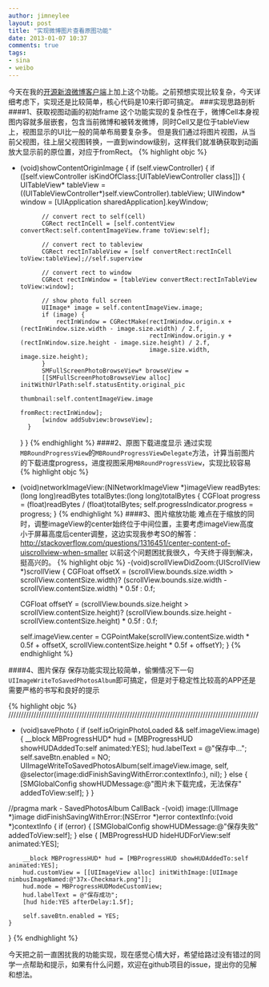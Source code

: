 ```yaml
---
author: jimneylee
layout: post
title: "实现微博图片查看原图功能"
date: 2013-01-07 10:37
comments: true
tags:
- sina
- weibo
---
```


今天在我的[开源新浪微博客户端](https://github.com/jimneylee/SinaMBlogNimbus)上加上这个功能。之前预想实现比较复杂，今天详细考虑下，实现还是比较简单，核心代码是10来行即可搞定。
###实现思路剖析
####1、获取视图动画的初始frame
这个功能实现的复杂性在于，微博Cell本身视图内容就多层嵌套，包含当前微博和被转发微博，同时Cell又是位于tableView上，视图显示的UI比一般的简单布局要复杂多。
但是我们通过将图片视图，从当前父视图，往上层父视图转换，一直到window级别，这样我们就准确获取到动画放大显示前的原位置，对应于fromRect。
{% highlight objc %}
- (void)showContentOriginImage
{
    if (self.viewController) {
        if ([self.viewController isKindOfClass:[UITableViewController class]]) {
            UITableView* tableView = ((UITableViewController*)self.viewController).tableView;
            UIWindow* window = [UIApplication sharedApplication].keyWindow;
            
            // convert rect to self(cell)
            CGRect rectInCell = [self.contentView convertRect:self.contentImageView.frame toView:self];
    
            // convert rect to tableview
            CGRect rectInTableView = [self convertRect:rectInCell toView:tableView];//self.superview
            
            // convert rect to window
            CGRect rectInWindow = [tableView convertRect:rectInTableView toView:window];
            
            // show photo full screen
            UIImage* image = self.contentImageView.image;
            if (image) {
                rectInWindow = CGRectMake(rectInWindow.origin.x + (rectInWindow.size.width - image.size.width) / 2.f,
                                          rectInWindow.origin.y + (rectInWindow.size.height - image.size.height) / 2.f,
                                          image.size.width, image.size.height);
            }
            SMFullScreenPhotoBrowseView* browseView =
            [[SMFullScreenPhotoBrowseView alloc] initWithUrlPath:self.statusEntity.original_pic
                                                       thumbnail:self.contentImageView.image
                                                        fromRect:rectInWindow];
            [window addSubview:browseView];
        }
    }
}
{% endhighlight %}
####2、原图下载进度显示
通过实现`MBRoundProgressView`的`MBRoundProgressViewDelegate`方法，计算当前图片的下载进度progress，进度视图采用`MBRoundProgressView`，实现比较容易
{% highlight objc %}
- (void)networkImageView:(NINetworkImageView *)imageView readBytes:(long long)readBytes totalBytes:(long long)totalBytes
{
    CGFloat progress = (float)readBytes / (float)totalBytes;
    self.progressIndicator.progress = progress;
}
{% endhighlight %}
####3、图片缩放功能
难点在于缩放的同时，调整imageView的center始终位于中间位置，主要考虑imageView高度小于屏幕高度后center调整，这边实现我参考SO的解答：http://stackoverflow.com/questions/1316451/center-content-of-uiscrollview-when-smaller
以前这个问题困扰我很久，今天终于得到解决，挺高兴的。
{% highlight objc %}
-(void)scrollViewDidZoom:(UIScrollView *)scrollView {
    CGFloat offsetX = (scrollView.bounds.size.width > scrollView.contentSize.width)?
    (scrollView.bounds.size.width - scrollView.contentSize.width) * 0.5f : 0.f;
    
    CGFloat offsetY = (scrollView.bounds.size.height > scrollView.contentSize.height)?
    (scrollView.bounds.size.height - scrollView.contentSize.height) * 0.5f : 0.f;
    
    self.imageView.center = CGPointMake(scrollView.contentSize.width * 0.5f + offsetX,
                                 scrollView.contentSize.height * 0.5f + offsetY);
}
{% endhighlight %}

####4、图片保存
保存功能实现比较简单，偷懒情况下一句`UIImageWriteToSavedPhotosAlbum`即可搞定，但是对于稳定性比较高的APP还是需要严格的书写和良好的提示

{% highlight objc %}
///////////////////////////////////////////////////////////////////////////////////////////////////
- (void)savePhoto
{
	if (self.isOriginPhotoLoaded && self.imageView.image) {
        __block MBProgressHUD* hud = [MBProgressHUD showHUDAddedTo:self animated:YES];
        hud.labelText = @"保存中...";
        self.saveBtn.enabled = NO;
        UIImageWriteToSavedPhotosAlbum(self.imageView.image, self,
                                       @selector(image:didFinishSavingWithError:contextInfo:), nil);
	}
    else {
        [SMGlobalConfig showHUDMessage:@"图片未下载完成，无法保存" addedToView:self];
    }
}

//pragma mark - SavedPhotosAlbum CallBack
-(void) image:(UIImage *)image didFinishSavingWithError:(NSError *)error contextInfo:(void *)contextInfo
{
    if (error) {
        [SMGlobalConfig showHUDMessage:@"保存失败" addedToView:self];
    }
    else {
        [MBProgressHUD hideHUDForView:self animated:YES];
        
        __block MBProgressHUD* hud = [MBProgressHUD showHUDAddedTo:self animated:YES];
        hud.customView = [[UIImageView alloc] initWithImage:[UIImage nimbusImageNamed:@"37x-Checkmark.png"]];
        hud.mode = MBProgressHUDModeCustomView;
        hud.labelText = @"保存成功";
        [hud hide:YES afterDelay:1.5f];
        
        self.saveBtn.enabled = YES;
    }
}
{% endhighlight %}

今天把之前一直困扰我的功能实现，现在感觉心情大好，希望给路过没有错过的同学一点帮助和提示，如果有什么问题，欢迎在github项目的issue，提出你的见解和想法。
